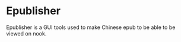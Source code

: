 Epublisher
==========

Epublisher is a GUI tools used to make Chinese epub to be able to be viewed on nook.